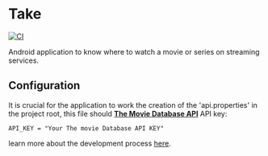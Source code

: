 # Take
[![CI](https://github.com/leoallvez/take/actions/workflows/main.yml/badge.svg)](https://github.com/leoallvez/take/actions/workflows/main.yml)

Android application to know where to watch a movie or series on streaming services.

## Configuration
It is crucial for the application to work the creation of the 'api.properties' in the project root,
this file should [**The Movie Database API**](https://developers.themoviedb.org/3/getting-started/introduction) 
API key:

```
API_KEY = "Your The movie Database API KEY"
```

learn more about the development process [here](https://tree.taiga.io/project/leoallvez-take/timeline).
